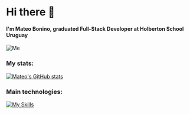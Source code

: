 # Hi there 👋

#### I'm Mateo Bonino, graduated Full-Stack Developer at Holberton School Uruguay
![Me](https://media4.giphy.com/media/3oKIPnAiaMCws8nOsE/giphy.gif?cid=ecf05e47yfegcbpyfzi0kqsz16560satxgxfunzyacn5j2gv&rid=giphy.gif&ct=g)

### My stats:

[![Mateo's GitHub stats](https://github-readme-stats.vercel.app/api?username=mateobonino)](https://github.com/anuraghazra/github-readme-stats)

### Main technologies:

[![My Skills](https://skillicons.dev/icons?i=js,html,css,expressjs,python,django,flask,c,bash,mysql,postgresql,docker,linux,typescript)](https://skillicons.dev)
